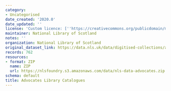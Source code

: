 ```yaml
---
category:
- Uncategorised
date_created: '2020.0'
date_updated: ''
license: 'Custom licence: [''https://creativecommons.org/publicdomain/mark/1.0/'']'
maintainer: National Library of Scotland
notes: ''
organization: National Library of Scotland
original_dataset_link: https://data.nls.uk/data/digitised-collections/advocates-library-catalogues/
records: 762
resources:
- format: ZIP
  name: ZIP
  url: https://nlsfoundry.s3.amazonaws.com/data/nls-data-advocates.zip
schema: default
title: Advocates Library Catalogues
---
```

